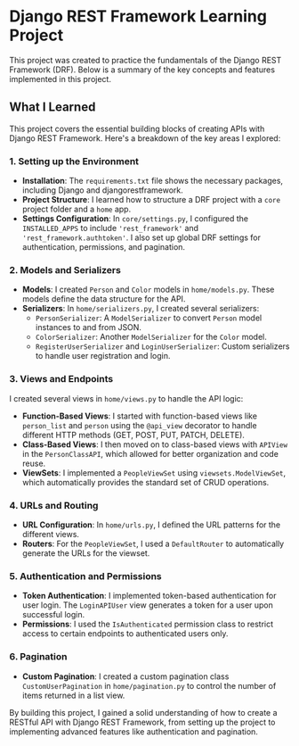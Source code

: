 # Django REST Framework Learning Project

This project was created to practice the fundamentals of the Django REST Framework (DRF). Below is a summary of the key concepts and features implemented in this project.

## What I Learned

This project covers the essential building blocks of creating APIs with Django REST Framework. Here's a breakdown of the key areas I explored:

### 1. Setting up the Environment

-   **Installation**: The `requirements.txt` file shows the necessary packages, including Django and djangorestframework.
-   **Project Structure**: I learned how to structure a DRF project with a `core` project folder and a `home` app.
-   **Settings Configuration**: In `core/settings.py`, I configured the `INSTALLED_APPS` to include `'rest_framework'` and `'rest_framework.authtoken'`. I also set up global DRF settings for authentication, permissions, and pagination.

### 2. Models and Serializers

-   **Models**: I created `Person` and `Color` models in `home/models.py`. These models define the data structure for the API.
-   **Serializers**: In `home/serializers.py`, I created several serializers:
    -   `PersonSerializer`: A `ModelSerializer` to convert `Person` model instances to and from JSON.
    -   `ColorSerializer`: Another `ModelSerializer` for the `Color` model.
    -   `RegisterUserSerializer` and `LoginUserSerializer`: Custom serializers to handle user registration and login.

### 3. Views and Endpoints

I created several views in `home/views.py` to handle the API logic:

-   **Function-Based Views**: I started with function-based views like `person_list` and `person` using the `@api_view` decorator to handle different HTTP methods (GET, POST, PUT, PATCH, DELETE).
-   **Class-Based Views**: I then moved on to class-based views with `APIView` in the `PersonClassAPI`, which allowed for better organization and code reuse.
-   **ViewSets**: I implemented a `PeopleViewSet` using `viewsets.ModelViewSet`, which automatically provides the standard set of CRUD operations.

### 4. URLs and Routing

-   **URL Configuration**: In `home/urls.py`, I defined the URL patterns for the different views.
-   **Routers**: For the `PeopleViewSet`, I used a `DefaultRouter` to automatically generate the URLs for the viewset.

### 5. Authentication and Permissions

-   **Token Authentication**: I implemented token-based authentication for user login. The `LoginAPIUser` view generates a token for a user upon successful login.
-   **Permissions**: I used the `IsAuthenticated` permission class to restrict access to certain endpoints to authenticated users only.

### 6. Pagination

-   **Custom Pagination**: I created a custom pagination class `CustomUserPagination` in `home/pagination.py` to control the number of items returned in a list view.

By building this project, I gained a solid understanding of how to create a RESTful API with Django REST Framework, from setting up the project to implementing advanced features like authentication and pagination.